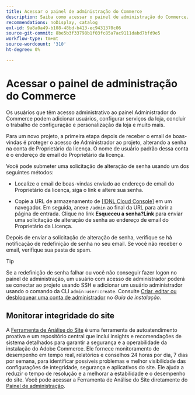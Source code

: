```yaml
---
title: Acessar o painel de administração do Commerce
description: Saiba como acessar o painel de administração do Commerce.
recommendations: noDisplay, catalog
exl-id: 9a8a0a49-b108-48bd-b413-ec9431370c06
source-git-commit: 8be5b3f33798b1f03fc85a7ac9111dabd7bfd9e5
workflow-type: tm+mt
source-wordcount: '310'
ht-degree: 0%

---
```


# Acessar o painel de administração do Commerce

Os usuários que têm acesso administrativo ao painel Administrador do Commerce podem adicionar usuários, configurar serviços da loja, concluir o trabalho de configuração e personalização da loja e muito mais.

Para um novo projeto, a primeira etapa depois de receber o email de boas-vindas é proteger o acesso de Administrador ao projeto, alterando a senha na conta de Proprietário da licença. O nome de usuário padrão dessa conta é o endereço de email do Proprietário da licença.

Você pode submeter uma solicitação de alteração de senha usando um dos seguintes métodos:

- Localize o email de boas-vindas enviado ao endereço de email do Proprietário da licença, siga o link e altere sua senha.

- Copie a URL de armazenamento de [[!DNL Cloud Console]](../cloud-guide/project/overview.md) em um navegador. Em seguida, anexe `/admin` ao final da URL para abrir a página de entrada. Clique no link **Esqueceu a senha?Link** para enviar uma solicitação de alteração de senha ao endereço de email do Proprietário da Licença.

Depois de enviar a solicitação de alteração de senha, verifique se há notificação de redefinição de senha no seu email. Se você não receber o email, verifique sua pasta de spam.

>[!TIP]
>
>Se a redefinição de senha falhar ou você não conseguir fazer logon no painel de administração, um usuário com acesso de administrador poderá se conectar ao projeto usando SSH e adicionar um usuário administrador usando o comando da CLI `admin:user:create`. Consulte [Criar, editar ou desbloquear uma conta de administrador](https://experienceleague.adobe.com/docs/commerce-operations/installation-guide/tutorials/admin.html) no _Guia de instalação_.

## Monitorar integridade do site

A [Ferramenta de Análise do Site](https://experienceleague.adobe.com/en/docs/commerce-operations/tools/site-wide-analysis-tool/intro) é uma ferramenta de autoatendimento proativa e um repositório central que inclui insights e recomendações de sistema detalhados para garantir a segurança e a operabilidade da instalação do Adobe Commerce. Ele fornece monitoramento de desempenho em tempo real, relatórios e conselhos 24 horas por dia, 7 dias por semana, para identificar possíveis problemas e melhor visibilidade das configurações de integridade, segurança e aplicativos do site. Ele ajuda a reduzir o tempo de resolução e a melhorar a estabilidade e o desempenho do site. Você pode acessar a Ferramenta de Análise do Site diretamente do [Painel de administração](https://experienceleague.adobe.com/en/docs/commerce-operations/tools/site-wide-analysis-tool/access#option-2-logging-in-to-your-site-wide-analysis-tool-dashboard-from-your-stores-admin-panel).
